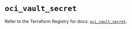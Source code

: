 # `oci_vault_secret`

Refer to the Terraform Registry for docs: [`oci_vault_secret`](https://registry.terraform.io/providers/hashicorp/oci/7.19.0/docs/resources/vault_secret).
